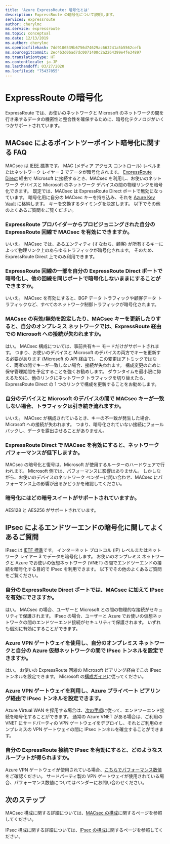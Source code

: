 ```yaml
---
title: 'Azure ExpressRoute: 暗号化とは'
description: ExpressRoute の暗号化について説明します。
services: expressroute
author: cherylmc
ms.service: expressroute
ms.topic: conceptual
ms.date: 12/13/2019
ms.author: cherylmc
ms.openlocfilehash: 7dd9106539b6756d74629ac663241a5b5562cefb
ms.sourcegitcommit: 2ec4b3d0bad7dc0071400c2a2264399e4fe34897
ms.translationtype: HT
ms.contentlocale: ja-JP
ms.lasthandoff: 03/27/2020
ms.locfileid: "75437055"
---
```

# <a name="expressroute-encryption"></a>ExpressRoute の暗号化
 
ExpressRoute では、お使いのネットワークと Microsoft のネットワークの間を行き来するデータの機密性と整合性を確保するために、暗号化テクノロジがいくつかサポートされています。

## <a name="point-to-point-encryption-by-macsec-faq"></a>MACsec によるポイントツーポイント暗号化に関する FAQ
MACsec は [IEEE 標準](https://1.ieee802.org/security/802-1ae/)です。 MAC (メディア アクセス コントロール) レベルまたはネットワーク レイヤー 2 でデータが暗号化されます。 [ExpressRoute Direct](expressroute-erdirect-about.md) 経由で Microsoft に接続するとき、MACsec を利用し、お使いのネットワーク デバイスと Microsoft のネットワーク デバイスの間の物理リンクを暗号化できます。 既定では、MACsec は ExpressRoute Direct ポートで無効になっています。 暗号化用に自分の MACsec キーを持ち込み、それを [Azure Key Vault](../key-vault/key-vault-overview.md) に格納します。 キーを交換するタイミングを決定します。 以下でその他のよくあるご質問をご覧ください。
### <a name="can-i-enable-macsec-on-my-expressroute-circuit-provisioned-by-an-expressroute-provider"></a>ExpressRoute プロバイダーからプロビジョニングされた自分の ExpressRoute 回線で MACsec を有効にできますか。
いいえ。 MACsec では、あるエンティティ (すなわち、顧客) が所有するキーによって物理リンク上のあらゆるトラフィックが暗号化されます。 そのため、ExpressRoute Direct 上でのみ利用できます。
### <a name="can-i-encrypt-some-of-the-expressroute-circuits-on-my-expressroute-direct-ports-and-leave-other-circuits-on-the-same-ports-unencrypted"></a>ExpressRoute 回線の一部を自分の ExpressRoute Direct ポートで暗号化し、他の回線を同じポートで暗号化しないままにすることができますか。 
いいえ。 MACsec を有効にすると、BGP データ トラフィックや顧客データ トラフィックなど、すべてのネットワーク制御トラフィックが暗号化されます。 
### <a name="when-i-enabledisable-macsec-or-update-macsec-key-will-my-on-premises-network-lose-connectivity-to-microsoft-over-expressroute"></a>MACsec の有効/無効を設定したり、MACsec キーを更新したりすると、自分のオンプレミス ネットワークでは、ExpressRoute 経由での Microsoft への接続が失われますか。
はい。 MACsec 構成については、事前共有キー モードだけがサポートされます。 つまり、お使いのデバイスと Microsoft のデバイスの両方でキーを更新する必要があります (Microsoft の API 経由で)。 この変更はアトミックではなく、両者の間でキーが一致しない場合、接続が失われます。 構成変更のために保守管理期間を予定することを強くお勧めします。 ダウンタイムを最小限に抑えるために、他のリンクにネットワーク トラフィックを切り替えたら、ExpressRoute Direct の 1 つのリンクで構成を更新することをお勧めします。  
### <a name="will-traffic-continue-to-flow-if-theres-a-mismatch-in-macsec-key-between-my-devices-and-microsofts"></a>自分のデバイスと Microsoft のデバイスの間で MACsec キーが一致しない場合、トラフィックは引き続き流れますか。
いいえ。 MACsec が構成されているとき、キーの不一致が発生した場合、Microsoft への接続が失われます。 つまり、暗号化されていない接続にフォールバックし、データを露出させることがありません。 
### <a name="will-enabling-macsec-on-expressroute-direct-degrade-network-performance"></a>ExpressRoute Direct で MACsec を有効にすると、ネットワーク パフォーマンスが低下しますか。
MACsec の暗号化と復号は、Microsoft が使用するルーターのハードウェアで行われます。 Microsoft 側では、パフォーマンスに影響はありません。 しかしながら、お使いのデバイスのネットワーク ベンダーに問い合わせ、MACsec にパフォーマンス上の影響が出るかどうかを確認してください。
### <a name="which-cipher-suites-are-supported-for-encryption"></a>暗号化にはどの暗号スイートがサポートされていますか。
AES128 と AES256 がサポートされています。

## <a name="end-to-end-encryption-by-ipsec-faq"></a>IPsec によるエンドツーエンドの暗号化に関してよくあるご質問
IPsec は [IETF 標準](https://tools.ietf.org/html/rfc6071)です。 インターネット プロトコル (IP) レベルまたはネットワーク レイヤー 3 でデータを暗号化します。 お使いのオンプレミス ネットワークと Azure でお使いの仮想ネットワーク (VNET) の間でエンドツーエンドの接続を暗号化する目的で IPsec を利用できます。 以下でその他のよくあるご質問をご覧ください。
### <a name="can-i-enable-ipsec-in-addition-to-macsec-on-my-expressroute-direct-ports"></a>自分の ExpressRoute Direct ポートでは、MACsec に加えて IPsec を有効にできますか。
はい。 MACsec の場合、ユーザーと Microsoft との間の物理的な接続がセキュリティで保護されます。 IPsec の場合、ユーザーと Azure でお使いの仮想ネットワークの間のエンドツーエンド接続がセキュリティで保護されます。 いずれも個別に有効にすることができます。 
### <a name="can-i-use-azure-vpn-gateway-to-set-up-the-ipsec-tunnel-between-my-on-premises-network-and-my-azure-virtual-network"></a>Azure VPN ゲートウェイを使用し、自分のオンプレミス ネットワークと自分の Azure 仮想ネットワークの間で IPsec トンネルを設定できますか。
はい。 お使いの ExpressRoute 回線の Microsoft ピアリング経由でこの IPsec トンネルを設定できます。 Microsoft の[構成ガイド](site-to-site-vpn-over-microsoft-peering.md)に従ってください。
### <a name="can-i-use-azure-vpn-gateway-to-set-up-the-ipsec-tunnel-over-azure-private-peering"></a>Azure VPN ゲートウェイを利用し、Azure プライベート ピアリング経由で IPsec トンネルを設定できます。
Azure Virtual WAN を採用する場合は、[次の手順](../virtual-wan/vpn-over-expressroute.md)に従って、エンドツーエンド接続を暗号化することができます。 通常の Azure VNET がある場合は、ご利用の VNET にサードパーティの VPN ゲートウェイをデプロイし、それとご利用のオンプレミスの VPN ゲートウェイの間に IPsec トンネルを確立することができます。
### <a name="what-is-the-throughput-i-will-get-after-enabling-ipsec-on-my-expressroute-connection"></a>自分の ExpressRoute 接続で IPsec を有効にすると、どのようなスループットが得られますか。
Azure VPN ゲートウェイが使用されている場合、[こちらでパフォーマンス数値](../vpn-gateway/vpn-gateway-about-vpngateways.md)をご確認ください。 サードパーティ製の VPN ゲートウェイが使用されている場合、パフォーマンス数値についてはベンダーにお問い合わせください。

## <a name="next-steps"></a>次のステップ
MACsec 構成に関する詳細については、[MACsec の構成](expressroute-howto-macsec.md)に関するページを参照してください。

IPsec 構成に関する詳細については、[IPsec の構成](site-to-site-vpn-over-microsoft-peering.md)に関するページを参照してください。
